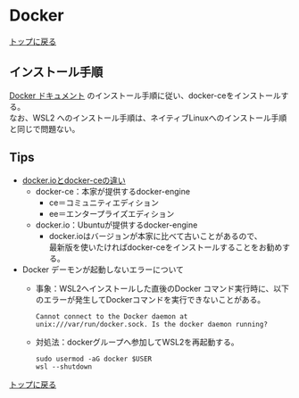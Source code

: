 
# Docker

[トップに戻る](../index.md)

## インストール手順

[Docker ドキュメント](https://docs.docker.com/engine/install/ubuntu/#install-using-the-repository) のインストール手順に従い、docker-ceをインストールする。  
なお、WSL2 へのインストール手順は、ネイティブLinuxへのインストール手順と同じで問題ない。

## Tips

- [docker.ioとdocker-ceの違い](https://scrapbox.io/nabe-yu/docker.io%E3%81%A8docker-ce%E3%81%AE%E9%81%95%E3%81%84)
	- docker-ce：本家が提供するdocker-engine
		- ce＝コミュニティエディション
		- ee＝エンタープライズエディション
	- docker.io：Ubuntuが提供するdocker-engine
		- docker.ioはバージョンが本家に比べて古いことがあるので、  
		最新版を使いたければdocker-ceをインストールすることをお勧めする。
-  Docker デーモンが起動しないエラーについて
	- 事象：WSL2へインストールした直後のDocker コマンド実行時に、以下のエラーが発生してDockerコマンドを実行できないことがある。

		```shell
		Cannot connect to the Docker daemon at unix:///var/run/docker.sock. Is the docker daemon running?
		```

	- 対処法：dockerグループへ参加してWSL2を再起動する。

		```shell
		sudo usermod -aG docker $USER
		wsl --shutdown
		```

[トップに戻る](../index.md)
